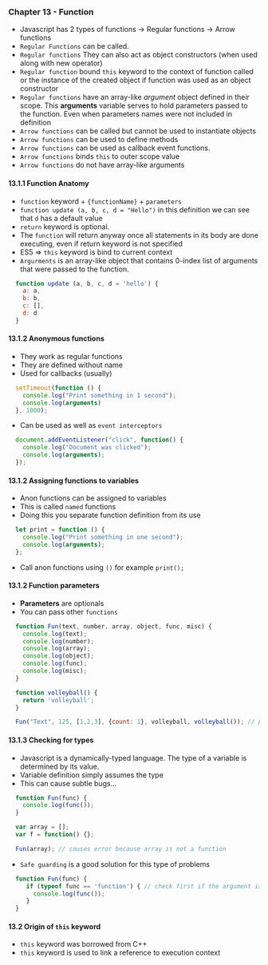 ### Chapter 13 - Function
- Javascript has 2 types of functions
  -> Regular functions
  -> Arrow functions
- `Regular Functions` can be called.
- `Regular functions` They can also act as object constructors (when used along with new operator)
- `Regular function` bound `this` keyword to the context of function called or the instance of the created object if function was used as an object constructor
- `Regular functions` have an array-like *argument* object defined in their scope. This **arguments** variable serves to hold parameters passed to the function. Even when parameters names were not included in definition
- `Arrow functions` can be called but cannot be used to instantiate objects
- `Arrow functions` can be used to define methods
- `Arrow functions` can be used as callback event functions.
- `Arrow functions` binds `this` to outer scope value
- `Arrow functions` do not have array-like arguments

#### **13.1.1 Function Anatomy**
- `function` keyword + `{functionName}` + `parameters`
- `function update (a, b, c, d = "Hello")` in this definition we can see that `d` has a default value
- `return` keyword is optional.
- The `function` will return anyway once all statements in its body are done executing, even if return keyword is not specified
- ES5 => `this` keyword is bind to current context
- `Argurments` is an array-like object that contains 0-index list of arguments that were passed to the function.
```javascript
  function update (a, b, c, d = 'hello') {
    a: a,
    b: b,
    c: [],
    d: d
  }
```

#### **13.1.2 Anonymous functions**
- They work as regular functions
- They are defined without name
- Used for callbacks (usually)
```javascript
  setTimeout(function () {
    console.log("Print something in 1 second");
    console.log(arguments)
  }, 1000);
```
- Can be used as well as `event interceptors`
```javascript
  document.addEventListener("click", function() {
    console.log("Document was clicked");
    console.log(arguments);
  });
```

#### **13.1.2 Assigning functions to variables**
- Anon functions can be assigned to variables
- This is called `named` functions
- Doing this you separate function definition from its use
```javascript
  let print = function () {
    console.log("Print something in one second");
    console.log(arguments);
  };
```
- Call anon functions using `()` for example `print();`

#### **13.1.2 Function parameters**
- **Parameters** are optionals
- You can pass other `functions`
```javascript
  function Fun(text, number, array, object, func, misc) {
    console.log(text);
    console.log(number);
    console.log(array);
    console.log(object);
    console.log(func);
    console.log(misc);
  }

  function volleyball() {
    return 'volleyball';
  }

  Fun("Text", 125, [1,2,3], {count: 1}, volleyball, volleyball()); // passed as name and execute function volleyball
```

#### **13.1.3 Checking for types**
- Javascript is a dynamically-typed language. The type of a variable is determined by its value.
- Variable definition simply assumes the type
- This can cause subtle bugs...
```javascript
  function Fun(func) {
    console.log(func());
  }

  var array = [];
  var f = function() {};

  Fun(array); // causes error because array is not a function
```
- `Safe guarding` is a good solution for this type of problems
```javascript
  function Fun(func) {
     if (typeof func == 'function') { // check first if the argument is a function
       console.log(func());
     }
  }
```

#### **13.2 Origin of `this` keyword**
- `this` keyword was borrowed from C++
- `this` keyword is used to link a reference to execution context

